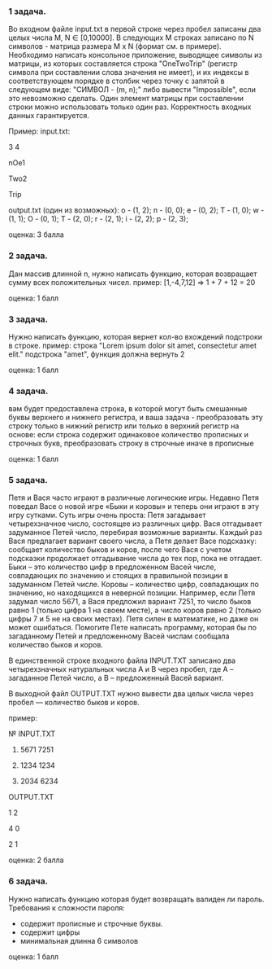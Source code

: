 ### 1 задача.

Во входном файле input.txt в первой строке через пробел записаны два целых числа M, N ∈ [0,10000]. В следующих M строках записано по N символов - матрица размера M x N (формат см. в примере). Необходимо написать консольное приложение, выводящее символы из матрицы, из которых составляется строка "OneTwoTrip" (регистр символа при составлении слова значения не имеет), и их индексы в соответствующем порядке в столбик через точку с запятой в следующем виде: "СИМВОЛ - (m, n);" либо вывести "Impossible", если это невозможно сделать. Один элемент матрицы при составлении строки можно использовать только один раз. Корректность входных данных гарантируется.

Пример:
input.txt:

3 4

nOe1

Two2

Trip

output.txt (один из возможных):
o - (1, 2);
n - (0, 0);
e - (0, 2);
T - (1, 0);
w - (1, 1);
O - (0, 1);
T - (2, 0);
r - (2, 1);
i - (2, 2);
p - (2, 3);

оценка: 3 балла

### 2 задача.

Дан массив длинной n, нужно написать функцию, которая возвращает сумму всех положительных чисел.
пример: [1,-4,7,12] => 1 + 7 + 12 = 20

оценка: 1 балл

### 3 задача.

Нужно написать функцию, которая вернет кол-во вхождений подстроки в строке.
пример: строка "Lorem ipsum dolor sit amet, consectetur amet elit." подстрока "amet", функция должна вернуть 2

оценка: 1 балл

### 4 задача.

вам будет предоставлена строка, в которой могут быть смешанные буквы верхнего и нижнего регистра, и ваша задача - преобразовать эту строку только в нижний регистр или только в верхний регистр на основе:
если строка содержит одинаковое количество прописных и строчных букв, преобразовать строку в строчные иначе в прописные

оценка: 1 балл

### 5 задача.

Петя и Вася часто играют в различные логические игры. Недавно Петя поведал Васе о новой игре «Быки и коровы» и теперь они играют в эту игру сутками. Суть игры очень проста: Петя загадывает четырехзначное число, состоящее из различных цифр. Вася отгадывает задуманное Петей число, перебирая возможные варианты. Каждый раз Вася предлагает вариант своего числа, а Петя делает Васе подсказку: сообщает количество быков и коров, после чего Вася с учетом подсказки продолжает отгадывание числа до тех пор, пока не отгадает. Быки – это количество цифр в предложенном Васей числе, совпадающих по значению и стоящих в правильной позиции в задуманном Петей числе. Коровы – количество цифр, совпадающих по значению, но находящихся в неверной позиции. Например, если Петя задумал число 5671, а Вася предложил вариант 7251, то число быков равно 1 (только цифра 1 на своем месте), а число коров равно 2 (только цифры 7 и 5 не на своих местах). Петя силен в математике, но даже он может ошибаться. Помогите Пете написать программу, которая бы по загаданному Петей и предложенному Васей числам сообщала количество быков и коров.

В единственной строке входного файла INPUT.TXT записано два четырехзначных натуральных числа A и B через пробел, где А – загаданное Петей число, а В – предложенный Васей вариант.

В выходной файл OUTPUT.TXT нужно вывести два целых числа через пробел — количество быков и коров.

пример:

№	INPUT.TXT	

1)	5671 7251

2)	1234 1234

3)	2034 6234	

OUTPUT.TXT

1 2

4 0

2 1

оценка: 2 балла

### 6 задача.

Нужно написать функцию которая будет возвращать валиден ли пароль. Требования к сложности пароля:
* содержит прописные и строчные буквы.
* содержит цифры
* минимальная длинна 6 символов

оценка: 1 балл

